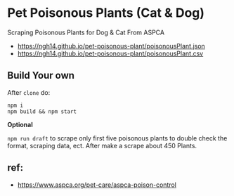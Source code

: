 # Pet Poisonous Plants (Cat & Dog)
Scraping Poisonous Plants for Dog & Cat From ASPCA 

- https://ngh14.github.io/pet-poisonous-plant/poisonousPlant.json
- https://ngh14.github.io/pet-poisonous-plant/poisonousPlant.csv

## Build Your own

After `clone` do:  

```
npm i
npm build && npm start
```

__Optional__

`npm run draft` to scrape only first five poisonous plants to double check the format, scraping data, ect. After make a scrape about 450 Plants.

## ref: 
- https://www.aspca.org/pet-care/aspca-poison-control
